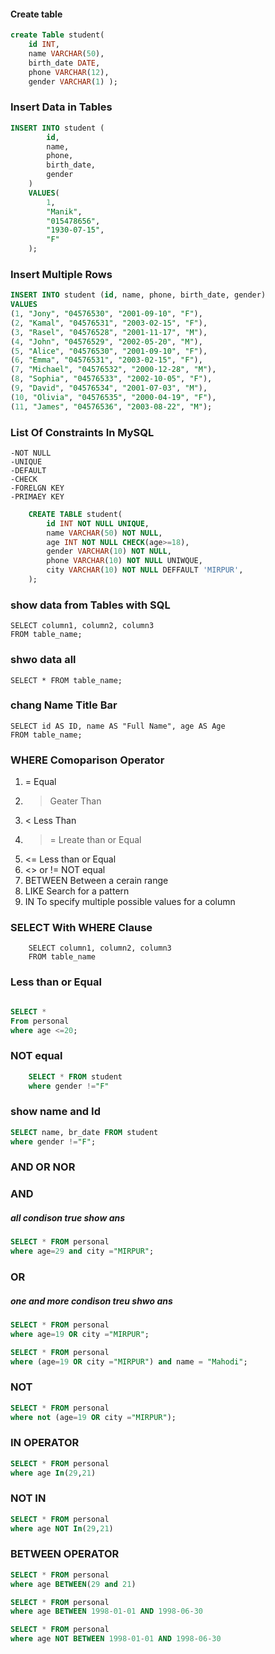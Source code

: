 #### Create table

```sql
create Table student(
    id INT,
    name VARCHAR(50),
    birth_date DATE,
    phone VARCHAR(12),
    gender VARCHAR(1) );
```

### Insert Data in Tables

```sql
INSERT INTO student (
        id,
        name,
        phone,
        birth_date,
        gender
    )
    VALUES(
        1,
        "Manik",
        "015478656",
        "1930-07-15",
        "F"
    );
```

### Insert Multiple Rows

```sql
INSERT INTO student (id, name, phone, birth_date, gender)
VALUES
(1, "Jony", "04576530", "2001-09-10", "F"),
(2, "Kamal", "04576531", "2003-02-15", "F"),
(3, "Rasel", "04576528", "2001-11-17", "M"),
(4, "John", "04576529", "2002-05-20", "M"),
(5, "Alice", "04576530", "2001-09-10", "F"),
(6, "Emma", "04576531", "2003-02-15", "F"),
(7, "Michael", "04576532", "2000-12-28", "M"),
(8, "Sophia", "04576533", "2002-10-05", "F"),
(9, "David", "04576534", "2001-07-03", "M"),
(10, "Olivia", "04576535", "2000-04-19", "F"),
(11, "James", "04576536", "2003-08-22", "M");
```

### List Of Constraints In MySQL

    -NOT NULL
    -UNIQUE
    -DEFAULT
    -CHECK
    -FORELGN KEY
    -PRIMAEY KEY

```sql
    CREATE TABLE student(
        id INT NOT NULL UNIQUE,
        name VARCHAR(50) NOT NULL,
        age INT NOT NULL CHECK(age>=18),
        gender VARCHAR(10) NOT NULL,
        phone VARCHAR(10) NOT NULL UNIWQUE,
        city VARCHAR(10) NOT NULL DEFFAULT 'MIRPUR',
    );

```

### show data from Tables with SQL

    SELECT column1, column2, column3
    FROM table_name;

### shwo data all

    SELECT * FROM table_name;

### chang Name Title Bar

    SELECT id AS ID, name AS "Full Name", age AS Age
    FROM table_name;

### WHERE Comoparison Operator

1. = Equal
2. > Geater Than
3. < Less Than
4. > = Lreate than or Equal
5. <= Less than or Equal
6. <> or != NOT equal
7. BETWEEN Between a cerain range
8. LIKE Search for a pattern
9. IN To specify multiple possible values for a column

### SELECT With WHERE Clause

        SELECT column1, column2, column3
        FROM table_name

### Less than or Equal

```sql

SELECT *
From personal
where age <=20;

```

### NOT equal

```sql
    SELECT * FROM student
    where gender !="F"
```

### show name and Id

```sql
SELECT name, br_date FROM student
where gender !="F";
```

### AND OR NOR

### AND

##### all condison true show ans

```sql
SELECT * FROM personal
where age=29 and city ="MIRPUR";
```

### OR

##### one and more condison treu shwo ans

```sql
SELECT * FROM personal
where age=19 OR city ="MIRPUR";
```

```sql
SELECT * FROM personal
where (age=19 OR city ="MIRPUR") and name = "Mahodi";
```

### NOT

```sql
SELECT * FROM personal
where not (age=19 OR city ="MIRPUR");
```

### IN OPERATOR

```sql
SELECT * FROM personal
where age In(29,21)
```

### NOT IN

```sql
SELECT * FROM personal
where age NOT In(29,21)
```

### BETWEEN OPERATOR

```sql
SELECT * FROM personal
where age BETWEEN(29 and 21)
```

```sql
SELECT * FROM personal
where age BETWEEN 1998-01-01 AND 1998-06-30
```

```sql
SELECT * FROM personal
where age NOT BETWEEN 1998-01-01 AND 1998-06-30
```
